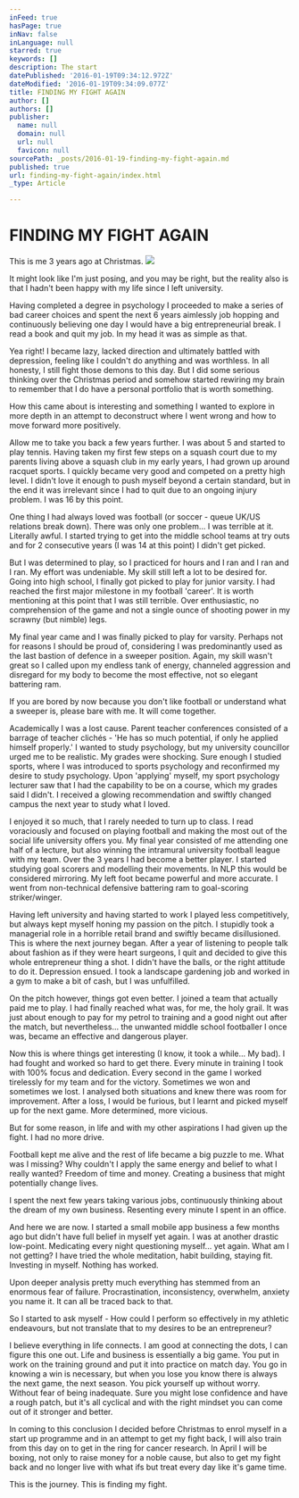 ```yaml
---
inFeed: true
hasPage: true
inNav: false
inLanguage: null
starred: true
keywords: []
description: The start
datePublished: '2016-01-19T09:34:12.972Z'
dateModified: '2016-01-19T09:34:09.077Z'
title: FINDING MY FIGHT AGAIN
author: []
authors: []
publisher:
  name: null
  domain: null
  url: null
  favicon: null
sourcePath: _posts/2016-01-19-finding-my-fight-again.md
published: true
url: finding-my-fight-again/index.html
_type: Article

---
```

# FINDING MY FIGHT AGAIN

This is me 3 years ago at Christmas. ![](https://the-grid-user-content.s3-us-west-2.amazonaws.com/62482c93-aca4-4a6e-a0e5-d35458eda465.jpg)

It might look like I'm just posing, and you may be right, but the reality also is that I hadn't been happy with my life since I left university. 

Having completed a degree in psychology I proceeded to make a series of bad career choices and spent the next 6 years aimlessly job hopping and continuously believing one day I would have a big entrepreneurial break. I read a book and quit my job. In my head it was as simple as that. 

Yea right! I became lazy,  lacked direction and ultimately battled with depression, feeling like I couldn't do anything and was worthless. In all honesty, I still fight those demons to this day. But I did some serious thinking over the Christmas period and somehow started rewiring my brain to remember that I do have a personal portfolio that is worth something. 

How this came about is interesting and something I wanted to explore in more depth in an attempt to deconstruct where I went wrong and how to move forward more positively. 

Allow me to take you back a few years further. I was about 5 and started to play tennis. Having taken my first few steps on a squash court due to my parents living above a squash club in my early years, I had grown up around racquet sports. I quickly became very good and competed on a pretty high level. I didn't love it enough to push myself beyond a certain standard, but in the end it was irrelevant since I had to quit due to an ongoing injury problem. I was 16 by this point. 

One thing I had always loved was football (or soccer - queue UK/US relations break down). There was only one problem... I was terrible at it. Literally awful. I started trying to get into the middle school teams at try outs and for 2 consecutive years (I was 14 at this point) I didn't get picked. 

But I was determined to play, so I practiced for hours and I ran and I ran and I ran. My effort was undeniable. My skill still left a lot to be desired for. Going into high school, I finally got picked to play for junior varsity. I had reached the first major milestone in my football 'career'. It is worth mentioning at this point that I was still terrible. Over enthusiastic, no comprehension of the game and not a single ounce of shooting power in my scrawny (but nimble) legs. 

My final year came and I was finally picked to play for varsity.  Perhaps not for reasons I should be proud of, considering I was predominantly used as the last bastion of defence in a sweeper position. Again, my skill wasn't great so I called upon my endless tank of energy, channeled aggression and disregard for my body to become the most effective, not so elegant battering ram. 

If you are bored by now because you don't like football or understand what a sweeper is, please bare with me. It will come together.

Academically I was a lost cause. Parent teacher conferences consisted of a barrage of teacher clichés - 'He has so much potential, if only he applied himself properly.' I wanted to study psychology, but my university councillor urged me to be realistic. My grades were shocking. Sure enough I studied sports, where I was introduced to sports psychology and reconfirmed my desire to study psychology. Upon 'applying' myself, my sport psychology lecturer saw that I had the capability to be on a course, which my grades said I didn't. I received a glowing recommendation and swiftly changed campus the next year to study what I loved. 

I enjoyed it so much, that I rarely needed to turn up to class. I read voraciously and focused on playing football and making the most out of the social life university offers you. My final year consisted of me attending one half of a lecture, but also winning the intramural university football league with my team. Over the 3 years I had become a better player. I started studying goal scorers and modelling their movements. In NLP this would be considered mirroring. My left foot became powerful and more accurate. I went from non-technical defensive battering ram to goal-scoring striker/winger. 

Having left university and having started to work I played less competitively, but always kept myself honing my passion on the pitch. I stupidly took a managerial role in a horrible retail brand and swiftly became disillusioned. This is where the next journey began. After a year of listening to people talk about fashion as if they were heart surgeons, I quit and decided to give this whole entrepreneur thing a shot. I didn't have the balls, or the right attitude to do it. Depression ensued. I took a landscape gardening job and worked in a gym to make a bit of cash, but I was unfulfilled. 

On the pitch however, things got even better. I joined a team that actually paid me to play. I had finally reached what was, for me, the holy grail. It was just about enough to pay for my petrol to training and a good night out after the match, but nevertheless... the unwanted middle school footballer I once was, became an effective and dangerous player.

Now this is where things get interesting (I know, it took a while... My bad).  I had fought and worked so hard to get there. Every minute in training I took with 100% focus and dedication. Every second in the game I worked tirelessly for my team and for the victory. Sometimes we won and sometimes we lost. I analysed both situations and knew there was room for improvement. After a loss, I would be furious, but I learnt and picked myself up for the next game. More determined, more vicious. 

But for some reason, in life and with my other aspirations I had given up the fight. I had no more drive. 

Football kept me alive and the rest of life became a big puzzle to me. What was I missing? Why couldn't I apply the same energy and belief to what I really wanted? Freedom of time and money. Creating a business that might potentially change lives.

I spent the next few years taking various jobs, continuously thinking about the dream of my own business. Resenting every minute I spent in an office. 

And here we are now. I started a small mobile app business a few months ago but didn't have full belief in myself yet again. I was at another drastic low-point. Medicating every night questioning myself... yet again. What am I not getting? I have tried the whole meditation, habit building, staying fit. Investing in myself. Nothing has worked. 

Upon deeper analysis pretty much everything has stemmed from an enormous fear of failure. Procrastination, inconsistency, overwhelm, anxiety you name it. It can all be traced back to that. 

So I started to ask myself - How could I perform so effectively in my athletic endeavours, but not translate that to my desires to be an entrepreneur?

I believe everything in life connects. I am good at connecting the dots, I can figure this one out. Life and business is essentially a big game. You put in work on the training ground and put it into practice on match day. You go in knowing a win is necessary, but when you lose you know there is always the next game, the next season. You pick yourself up without worry. Without fear of being inadequate. Sure you might lose confidence and have a rough patch, but it's all cyclical and with the right mindset you can come out of it stronger and better. 

In coming to this conclusion I decided before Christmas to enrol myself in a start up programme and in an attempt to get my fight back, I will also train from this day on to get in the ring for cancer research. In April I will be boxing, not only to raise money for a noble cause, but also to get my fight back and no longer live with what ifs but treat every day like it's game time. 

This is the journey. This is finding my fight.